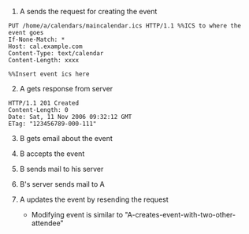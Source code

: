 1. A sends the request for creating the event
```http
PUT /home/a/calendars/maincalendar.ics HTTP/1.1 %%ICS to where the event goes
If-None-Match: *
Host: cal.example.com
Content-Type: text/calendar
Content-Length: xxxx

%%Insert event ics here
```
2. A gets response from server
```http
HTTP/1.1 201 Created
Content-Length: 0
Date: Sat, 11 Nov 2006 09:32:12 GMT
ETag: "123456789-000-111"
```

3. B gets email about the event

4. B accepts the event

5. B sends mail to his server

6. B's server sends mail to A

7. A updates the event by resending the request
    * Modifying event is similar to "A-creates-event-with-two-other-attendee"